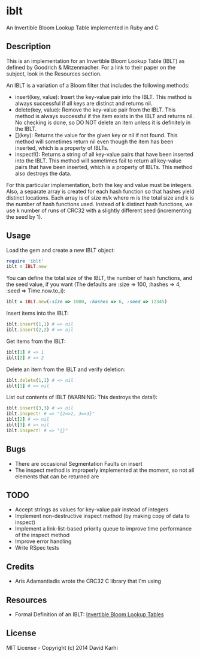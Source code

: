 # iblt

An Invertible Bloom Lookup Table implemented in Ruby and C

## Description

This is an implementation for an Invertible Bloom Lookup Table (IBLT) as defined by Goodrich & Mitzenmacher. For a link to their paper on the subject, look in the Resources section.

An IBLT is a variation of a Bloom filter that includes the following methods:

- insert(key, value): Insert the key-value pair into the IBLT. This method is always successful if all keys are distinct and returns nil.
- delete(key, value): Remove the key-value pair from the IBLT. This method is always successful if the item exists in the IBLT and returns nil. No checking is done, so DO NOT delete an item unless it is definitely in the IBLT. 
- \[\](key): Returns the value for the given key or nil if not found. This method will sometimes return nil even though the item has been inserted, which is a property of IBLTs.
- inspect!(): Returns a string of all key-value pairs that have been inserted into the IBLT. This method will sometimes fail to return all key-value pairs that have been inserted, which is a property of IBLTs. This method also destroys the data.  

For this particular implementation, both the key and value must be integers. Also, a separate array is created for each hash function so that hashes yield distinct locations. Each array is of size m/k where m is the total size and k is the number of hash functions used. Instead of k distinct hash functions, we use k number of runs of CRC32 with a slightly different seed (incrementing the seed by 1).  

## Usage

Load the gem and create a new IBLT object:

```ruby
require 'iblt'
iblt = IBLT.new
```

You can define the total size of the IBLT, the number of hash functions, and the seed value, if you want (The defaults are :size => 100, :hashes => 4, :seed => Time.now.to_i):

```ruby
iblt = IBLT.new(:size => 1000, :hashes => 6, :seed => 12345)
```

Insert items into the IBLT:

```ruby
iblt.insert(1,1) # => nil
iblt.insert(2,2) # => nil
```

Get items from the IBLT:

```ruby
iblt[1] # => 1
iblt[2] # => 2
```

Delete an item from the IBLT and verify deletion:

```ruby
iblt.delete(1,1) # => nil
iblt[1] # => nil
```

List out contents of IBLT (WARNING: This destroys the data!):

```ruby
iblt.insert(3,3) # => nil
iblt.inspect! # => "{2=>2, 3=>3}"
iblt[2] # => nil
iblt[3] # => nil
iblt.inspect! # => "{}"
```

## Bugs

- There are occasional Segmentation Faults on insert
- The inspect method is improperly implemented at the moment, so not all elements that can be returned are

## TODO

- Accept strings as values for key-value pair instead of integers
- Implement non-destructive inspect method (by making copy of data to inspect)
- Implement a link-list-based priority queue to improve time performance of the inspect method
- Improve error handling
- Write RSpec tests

## Credits

- Aris Adamantiadis wrote the CRC32 C library that I'm using

## Resources

- Formal Definition of an IBLT: [Invertible Bloom Lookup Tables](http://arxiv.org/pdf/1101.2245.pdf)

## License

MIT License - Copyright (c) 2014 David Karhi
